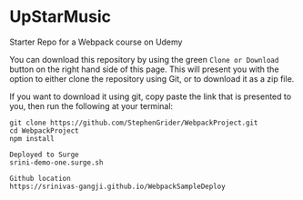 # UpStarMusic

Starter Repo for a Webpack course on Udemy

You can download this repository by using the green `Clone or Download` button on the right hand side of this page. This will present you with the option to either clone the repository using Git, or to download it as a zip file.

If you want to download it using git, copy paste the link that is presented to you, then run the following at your terminal:

```
git clone https://github.com/StephenGrider/WebpackProject.git
cd WebpackProject
npm install
```

```
Deployed to Surge
srini-demo-one.surge.sh
```

```
Github location
https://srinivas-gangji.github.io/WebpackSampleDeploy
```
